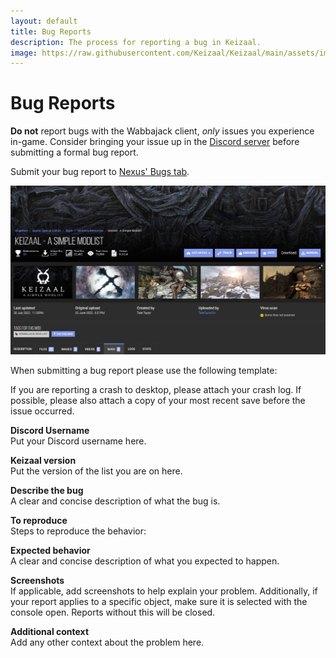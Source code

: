 ```yaml
---
layout: default
title: Bug Reports
description: The process for reporting a bug in Keizaal.
image: https://raw.githubusercontent.com/Keizaal/Keizaal/main/assets/images/branding/Keizaal%20Website%20Banner.png
---
```

# Bug Reports
**Do not** report bugs with the Wabbajack client, *only* issues you experience in-game. Consider bringing your issue up in the [Discord server](https://discord.com/servers/tate-s-corgi-condo-678433649430888448) before submitting a formal bug report.

Submit your bug report to [Nexus' Bugs tab](https://www.nexusmods.com/skyrimspecialedition/mods/68997?tab=bugs).

![](https://raw.githubusercontent.com/Keizaal/Keizaal/main/assets/images/BugsTab.jpg)

When submitting a bug report please use the following template:

If you are reporting a crash to desktop, please attach your crash log. If possible, please also attach a copy of your most recent save before the issue occurred.

**Discord Username**\
Put your Discord username here.

**Keizaal version**\
Put the version of the list you are on here.

**Describe the bug**\
A clear and concise description of what the bug is.

**To reproduce**\
Steps to reproduce the behavior:

**Expected behavior**\
A clear and concise description of what you expected to happen.

**Screenshots**\
If applicable, add screenshots to help explain your problem. Additionally, if your report applies to a specific object, make sure it is selected with the console open. Reports without this will be closed.

**Additional context**\
Add any other context about the problem here.
